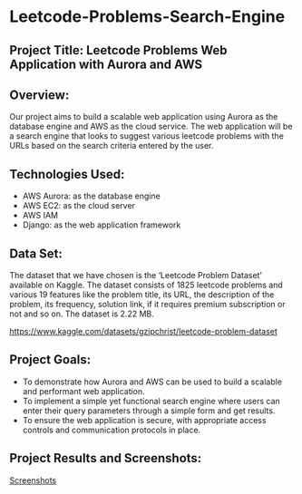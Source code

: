 # Leetcode-Problems-Search-Engine

## Project Title: Leetcode Problems Web Application with Aurora and AWS

## Overview:

Our project aims to build a scalable web application using Aurora as the database engine and AWS as the cloud service. The web application will be a search engine that looks to suggest various leetcode problems with the URLs based on the search criteria entered by the user. 

## Technologies Used:

* AWS Aurora: as the database engine
* AWS EC2: as the cloud server
* AWS IAM
* Django: as the web application framework 

## Data Set:

The dataset that we have chosen is the ‘Leetcode Problem Dataset’ available on Kaggle. The dataset consists of 1825 leetcode problems and various 19 features like the problem title, its URL, the description of the problem, its frequency, solution link, if it requires premium subscription or not and so on. The dataset is 2.22 MB.

https://www.kaggle.com/datasets/gzipchrist/leetcode-problem-dataset

## Project Goals:

* To demonstrate how Aurora and AWS can be used to build a scalable and performant web application.
* To implement a simple yet functional search engine where users can enter their query parameters through a simple form and get results.
* To ensure the web application is secure, with appropriate access controls and communication protocols in place.

## Project Results and Screenshots:

[Screenshots](Final_Project-Leetcode_ProblemSearch_Engine.pdf)
